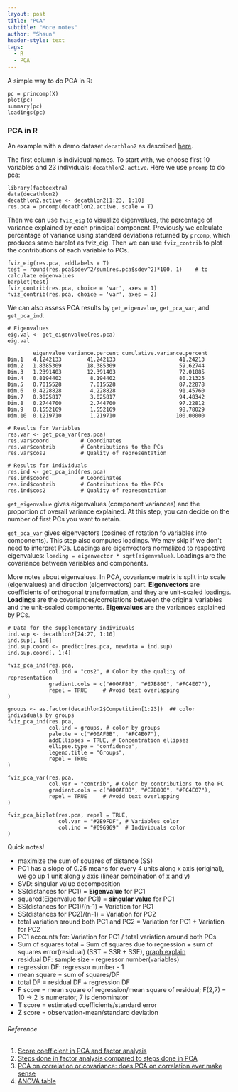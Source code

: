 ```yaml
---
layout: post
title: "PCA"
subtitle: "More notes"
author: "Shsun"
header-style: text
tags:
  - R
  - PCA
---
```

A simple way to do PCA in R: 
```
pc = princomp(X)
plot(pc)
summary(pc)
loadings(pc)
```

### PCA in R
An example with a demo dataset `decathlon2` as described [here](http://www.sthda.com/english/articles/31-principal-component-methods-in-r-practical-guide/118-principal-component-analysis-in-r-prcomp-vs-princomp/).

The first column is individual names. To start with, we choose first 10 variables and 23 individuals: `decathlon2.active`. Here we use `prcomp` to do pca:

```
library(factoextra)
data(decathlon2)
decathlon2.active <- decathlon2[1:23, 1:10]
res.pca = prcomp(decathlon2.active, scale = T)
```
Then we can use `fviz_eig` to visualize eigenvalues, the percentage of variance explained by each principal component. Previously we calculate percentage of variance using standard deviations returned by `prcomp`, which produces same barplot as fviz_eig. Then we can use `fviz_contrib` to plot the contributions of each variable to PCs.

```
fviz_eig(res.pca, addlabels = T)
test = round(res.pca$sdev^2/sum(res.pca$sdev^2)*100, 1)    # to calculate eigenvalues
barplot(test)
fviz_contrib(res.pca, choice = 'var', axes = 1)
fviz_contrib(res.pca, choice = 'var', axes = 2)
```
We can also assess PCA results by `get_eigenvalue`, `get_pca_var`, and `get_pca_ind`.
```
# Eigenvalues
eig.val <- get_eigenvalue(res.pca)
eig.val

        eigenvalue variance.percent cumulative.variance.percent
Dim.1   4.1242133        41.242133                    41.24213
Dim.2   1.8385309        18.385309                    59.62744
Dim.3   1.2391403        12.391403                    72.01885
Dim.4   0.8194402         8.194402                    80.21325
Dim.5   0.7015528         7.015528                    87.22878
Dim.6   0.4228828         4.228828                    91.45760
Dim.7   0.3025817         3.025817                    94.48342
Dim.8   0.2744700         2.744700                    97.22812
Dim.9   0.1552169         1.552169                    98.78029
Dim.10  0.1219710         1.219710                   100.00000

# Results for Variables
res.var <- get_pca_var(res.pca)
res.var$coord          # Coordinates
res.var$contrib        # Contributions to the PCs
res.var$cos2           # Quality of representation

# Results for individuals
res.ind <- get_pca_ind(res.pca)
res.ind$coord          # Coordinates
res.ind$contrib        # Contributions to the PCs
res.ind$cos2           # Quality of representation

```
`get_eigenvalue` gives eigenvalues (component variances) and the proportion of overall variance explained. At this step, you can decide on the number of first PCs you want to retain.

`get_pca_var` gives eigenvectors (cosines of rotation fo variables into components). This step also computes loadings. We may skip if we don't need to interpret PCs. Loadings are eigenvectors normalized to respective eigenvalues: `loading = eigenvector * sqrt(eigenvalue)`. Loadings are the covariance between variables and components.

More notes about eigenvalues. In PCA, covariance matrix is split into scale (eigenvalues) and direction (eigenvectors) part. **Eigenvectors** are coefficients of orthogonal transformation, and they are unit-scaled loadings. **Loadings** are the covariances/correlations between the original variables and the unit-scaled components. **Eigenvalues** are the variances explained by PCs.

```
# Data for the supplementary individuals
ind.sup <- decathlon2[24:27, 1:10]
ind.sup[, 1:6]
ind.sup.coord <- predict(res.pca, newdata = ind.sup)
ind.sup.coord[, 1:4]

fviz_pca_ind(res.pca,
             col.ind = "cos2", # Color by the quality of representation
             gradient.cols = c("#00AFBB", "#E7B800", "#FC4E07"),
             repel = TRUE     # Avoid text overlapping
)

groups <- as.factor(decathlon2$Competition[1:23])  ## color individuals by groups
fviz_pca_ind(res.pca,
             col.ind = groups, # color by groups
             palette = c("#00AFBB",  "#FC4E07"),
             addEllipses = TRUE, # Concentration ellipses
             ellipse.type = "confidence",
             legend.title = "Groups",
             repel = TRUE
)

fviz_pca_var(res.pca,
             col.var = "contrib", # Color by contributions to the PC
             gradient.cols = c("#00AFBB", "#E7B800", "#FC4E07"),
             repel = TRUE     # Avoid text overlapping
)

fviz_pca_biplot(res.pca, repel = TRUE,
                col.var = "#2E9FDF", # Variables color
                col.ind = "#696969"  # Individuals color
)
```

Quick notes!
 - maximize the sum of squares of distance (SS)
 - PC1 has a slope of 0.25 means for every 4 units along x axis (original), we go up 1 unit  along y axis (linear combination of x and y)
 - SVD: singular value decomposition
 - SS(distances for PC1) = **Eigenvalue** for PC1
 - squared(Eigenvalue for PC1) = **singular value** for PC1
 - SS(distances for PC1)/(n-1) = Variation for PC1
 - SS(distances for PC2)/(n-1) = Variation for PC2
 - total variation around both PC1 and PC2 =  Variation for PC1 + Variation for PC2
 - PC1 accounts for: Variation for PC1 / total variation around both PCs
 - Sum of squares total = Sum of squares due to regression + sum of squares error(residual) (SST = SSR + SSE), [graph explain](https://365datascience.com/sum-squares/)
 - residual DF: sample size - regressor number(variables)
 - regression DF: regressor number - 1
 - mean square = sum of squares/DF
 - total DF = residual DF + regression DF
 - F score = mean square of regression/mean square of residual; F(2,7) = 10 -> 2 is numerator, 7 is denominator
 - T score = estimated coefficients/standard error
 - Z score = observation-mean/standard deviation



###### Reference
1. [Score coefficient in PCA and factor analysis](https://stats.stackexchange.com/questions/126885/methods-to-compute-factor-scores-and-what-is-the-score-coefficient-matrix-in)
2. [Steps done in factor analysis compared to steps done in PCA](https://stats.stackexchange.com/questions/102882/steps-done-in-factor-analysis-compared-to-steps-done-in-pca/102999#102999)
3. [PCA on correlation or covariance: does PCA on correlation ever make sense](https://stats.stackexchange.com/questions/62677/pca-on-correlation-or-covariance-does-pca-on-correlation-ever-make-sense)
4. [ANOVA table](https://www.youtube.com/watch?v=UpbT_heNiBs)
